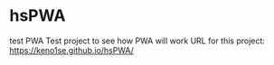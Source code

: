 # hsPWA
test PWA 
Test project to see how PWA will work
URL for this project:
https://keno1se.github.io/hsPWA/
